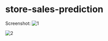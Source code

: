 # store-sales-prediction

Screenshot:
![1](https://user-images.githubusercontent.com/89292349/156577673-999e0093-3473-4da2-95b8-7375072a3dbc.png)

![2](https://user-images.githubusercontent.com/89292349/156578298-2a77efdc-55fc-46e6-b882-6841960a5ca3.png)
